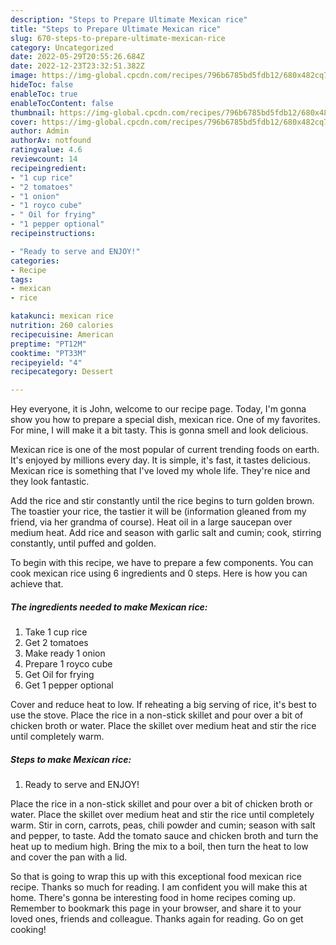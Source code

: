 ```yaml
---
description: "Steps to Prepare Ultimate Mexican rice"
title: "Steps to Prepare Ultimate Mexican rice"
slug: 670-steps-to-prepare-ultimate-mexican-rice
category: Uncategorized
date: 2022-05-29T20:55:26.684Z
date: 2022-12-23T23:32:51.382Z
image: https://img-global.cpcdn.com/recipes/796b6785bd5fdb12/680x482cq70/mexican-rice-recipe-main-photo.jpg
hideToc: false
enableToc: true
enableTocContent: false
thumbnail: https://img-global.cpcdn.com/recipes/796b6785bd5fdb12/680x482cq70/mexican-rice-recipe-main-photo.jpg
cover: https://img-global.cpcdn.com/recipes/796b6785bd5fdb12/680x482cq70/mexican-rice-recipe-main-photo.jpg
author: Admin
authorAv: notfound
ratingvalue: 4.6
reviewcount: 14
recipeingredient:
- "1 cup rice"
- "2 tomatoes"
- "1 onion"
- "1 royco cube"
- " Oil for frying"
- "1 pepper optional"
recipeinstructions:

- "Ready to serve and ENJOY!"
categories:
- Recipe
tags:
- mexican
- rice

katakunci: mexican rice 
nutrition: 260 calories
recipecuisine: American
preptime: "PT12M"
cooktime: "PT33M"
recipeyield: "4"
recipecategory: Dessert

---
```



Hey everyone, it is John, welcome to our recipe page. Today, I'm gonna show you how to prepare a special dish, mexican rice. One of my favorites. For mine, I will make it a bit tasty. This is gonna smell and look delicious.

Mexican rice is one of the most popular of current trending foods on earth. It's enjoyed by millions every day. It is simple, it's fast, it tastes delicious. Mexican rice is something that I've loved my whole life. They're nice and they look fantastic.

Add the rice and stir constantly until the rice begins to turn golden brown. The toastier your rice, the tastier it will be (information gleaned from my friend, via her grandma of course). Heat oil in a large saucepan over medium heat. Add rice and season with garlic salt and cumin; cook, stirring constantly, until puffed and golden.


To begin with this recipe, we have to prepare a few components. You can cook mexican rice using 6 ingredients and 0 steps. Here is how you can achieve that.

<!--inarticleads1-->

##### The ingredients needed to make Mexican rice:

1. Take 1 cup rice
1. Get 2 tomatoes
1. Make ready 1 onion
1. Prepare 1 royco cube
1. Get  Oil for frying
1. Get 1 pepper optional


Cover and reduce heat to low. If reheating a big serving of rice, it&#39;s best to use the stove. Place the rice in a non-stick skillet and pour over a bit of chicken broth or water. Place the skillet over medium heat and stir the rice until completely warm. 

<!--inarticleads2-->

##### Steps to make Mexican rice:


1. Ready to serve and ENJOY!

Place the rice in a non-stick skillet and pour over a bit of chicken broth or water. Place the skillet over medium heat and stir the rice until completely warm. Stir in corn, carrots, peas, chili powder and cumin; season with salt and pepper, to taste. Add the tomato sauce and chicken broth and turn the heat up to medium high. Bring the mix to a boil, then turn the heat to low and cover the pan with a lid. 

So that is going to wrap this up with this exceptional food mexican rice recipe. Thanks so much for reading. I am confident you will make this at home. There's gonna be interesting food in home recipes coming up. Remember to bookmark this page in your browser, and share it to your loved ones, friends and colleague. Thanks again for reading. Go on get cooking!
